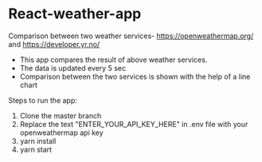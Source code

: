 # React-weather-app
Comparison between two weather services- https://openweathermap.org/ and https://developer.yr.no/
- This app compares the result of above weather services.
- The data is updated every 5 sec
- Comparison between the two services is shown with the help of a line chart


Steps to run the app:
1. Clone the master branch
2. Replace the text "ENTER_YOUR_API_KEY_HERE" in .env file with your openweathermap api key
3. yarn install
4. yarn start
